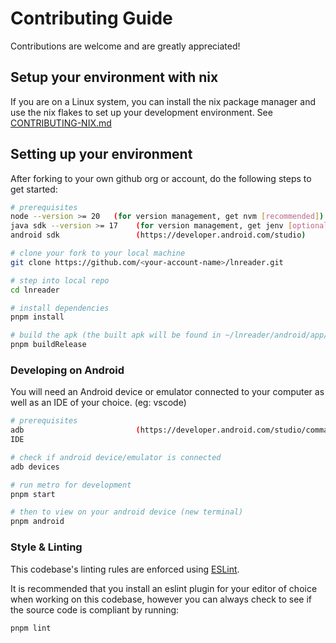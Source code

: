 # Contributing Guide

Contributions are welcome and are greatly appreciated!

## Setup your environment with nix

If you are on a Linux system, you can install the nix package manager and use the nix flakes to set up your development environment.
See [CONTRIBUTING-NIX.md](CONTRIBUTING-NIX.md)

## Setting up your environment

After forking to your own github org or account, do the following steps to get started:

```bash
# prerequisites
node --version >= 20   (for version management, get nvm [recommended])
java sdk --version >= 17    (for version management, get jenv [optional])
android sdk                 (https://developer.android.com/studio)

# clone your fork to your local machine
git clone https://github.com/<your-account-name>/lnreader.git

# step into local repo
cd lnreader

# install dependencies
pnpm install

# build the apk (the built apk will be found in ~/lnreader/android/app/build/outputs/apk/release/)
pnpm buildRelease
```

### Developing on Android

You will need an Android device or emulator connected to your computer as well as an IDE of your choice. (eg: vscode)

```bash
# prerequisites
adb                         (https://developer.android.com/studio/command-line/adb)
IDE

# check if android device/emulator is connected
adb devices

# run metro for development
pnpm start

# then to view on your android device (new terminal)
pnpm android
```

### Style & Linting

This codebase's linting rules are enforced using [ESLint](http://eslint.org/).

It is recommended that you install an eslint plugin for your editor of choice when working on this
codebase, however you can always check to see if the source code is compliant by running:

```bash
pnpm lint
```
